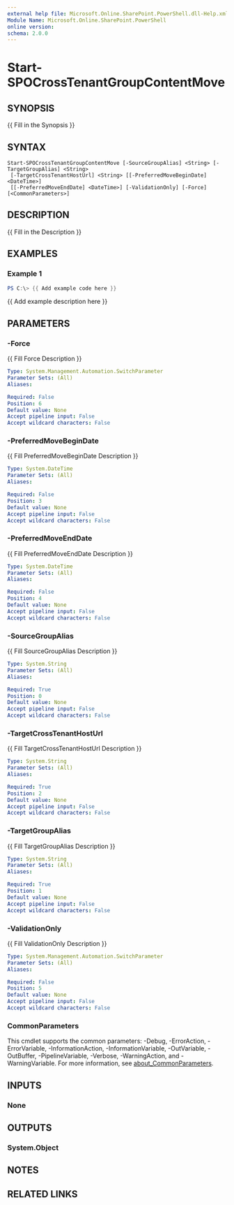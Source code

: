 ```yaml
---
external help file: Microsoft.Online.SharePoint.PowerShell.dll-Help.xml
Module Name: Microsoft.Online.SharePoint.PowerShell
online version:
schema: 2.0.0
---
```


# Start-SPOCrossTenantGroupContentMove

## SYNOPSIS
{{ Fill in the Synopsis }}

## SYNTAX

```
Start-SPOCrossTenantGroupContentMove [-SourceGroupAlias] <String> [-TargetGroupAlias] <String>
 [-TargetCrossTenantHostUrl] <String> [[-PreferredMoveBeginDate] <DateTime>]
 [[-PreferredMoveEndDate] <DateTime>] [-ValidationOnly] [-Force] [<CommonParameters>]
```

## DESCRIPTION
{{ Fill in the Description }}

## EXAMPLES

### Example 1
```powershell
PS C:\> {{ Add example code here }}
```

{{ Add example description here }}

## PARAMETERS

### -Force
{{ Fill Force Description }}

```yaml
Type: System.Management.Automation.SwitchParameter
Parameter Sets: (All)
Aliases:

Required: False
Position: 6
Default value: None
Accept pipeline input: False
Accept wildcard characters: False
```

### -PreferredMoveBeginDate
{{ Fill PreferredMoveBeginDate Description }}

```yaml
Type: System.DateTime
Parameter Sets: (All)
Aliases:

Required: False
Position: 3
Default value: None
Accept pipeline input: False
Accept wildcard characters: False
```

### -PreferredMoveEndDate
{{ Fill PreferredMoveEndDate Description }}

```yaml
Type: System.DateTime
Parameter Sets: (All)
Aliases:

Required: False
Position: 4
Default value: None
Accept pipeline input: False
Accept wildcard characters: False
```

### -SourceGroupAlias
{{ Fill SourceGroupAlias Description }}

```yaml
Type: System.String
Parameter Sets: (All)
Aliases:

Required: True
Position: 0
Default value: None
Accept pipeline input: False
Accept wildcard characters: False
```

### -TargetCrossTenantHostUrl
{{ Fill TargetCrossTenantHostUrl Description }}

```yaml
Type: System.String
Parameter Sets: (All)
Aliases:

Required: True
Position: 2
Default value: None
Accept pipeline input: False
Accept wildcard characters: False
```

### -TargetGroupAlias
{{ Fill TargetGroupAlias Description }}

```yaml
Type: System.String
Parameter Sets: (All)
Aliases:

Required: True
Position: 1
Default value: None
Accept pipeline input: False
Accept wildcard characters: False
```

### -ValidationOnly
{{ Fill ValidationOnly Description }}

```yaml
Type: System.Management.Automation.SwitchParameter
Parameter Sets: (All)
Aliases:

Required: False
Position: 5
Default value: None
Accept pipeline input: False
Accept wildcard characters: False
```

### CommonParameters
This cmdlet supports the common parameters: -Debug, -ErrorAction, -ErrorVariable, -InformationAction, -InformationVariable, -OutVariable, -OutBuffer, -PipelineVariable, -Verbose, -WarningAction, and -WarningVariable. For more information, see [about_CommonParameters](https://go.microsoft.com/fwlink/?LinkID=113216).

## INPUTS

### None

## OUTPUTS

### System.Object

## NOTES

## RELATED LINKS
